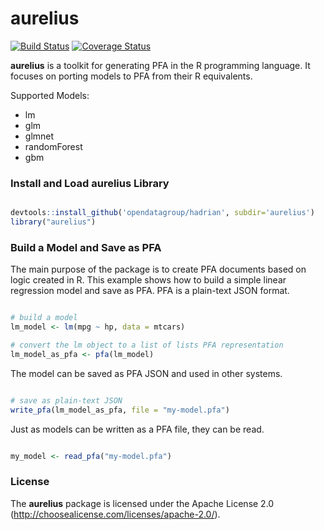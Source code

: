 <!-- README.md is generated from README.Rmd. Please edit that file -->
aurelius
========

[![Build Status](https://travis-ci.org/opendatagroup/hadrian.svg?branch=master)](https://travis-ci.org/opendatagroup/hadrian) [![Coverage Status](https://img.shields.io/codecov/c/github/opendatagroup/hadrian/master.svg)](https://codecov.io/github/opendatagroup/hadrian?branch=master)

**aurelius** is a toolkit for generating PFA in the R programming language. It focuses on porting models to PFA from their R equivalents.

Supported Models:

-   lm
-   glm
-   glmnet
-   randomForest
-   gbm

### Install and Load aurelius Library

``` r

devtools::install_github('opendatagroup/hadrian', subdir='aurelius')
library("aurelius")
```

### Build a Model and Save as PFA

The main purpose of the package is to create PFA documents based on logic created in R. This example shows how to build a simple linear regression model and save as PFA. PFA is a plain-text JSON format.

``` r

# build a model
lm_model <- lm(mpg ~ hp, data = mtcars)

# convert the lm object to a list of lists PFA representation
lm_model_as_pfa <- pfa(lm_model)
```

The model can be saved as PFA JSON and used in other systems.

``` r

# save as plain-text JSON
write_pfa(lm_model_as_pfa, file = "my-model.pfa")
```

Just as models can be written as a PFA file, they can be read.

``` r

my_model <- read_pfa("my-model.pfa")
```

### License

The **aurelius** package is licensed under the Apache License 2.0 (<http://choosealicense.com/licenses/apache-2.0/>).
